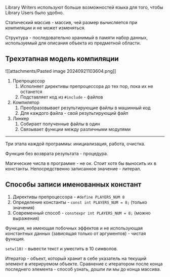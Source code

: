 Library Writers используют больше возможностей языка для того, чтобы Library Users было удобно.

Статический массив - массив, чей размер вычисляется при компиляции и не может изменяться.

Структура - последовательно хранимый в памяти набор данных, используемый для описания объекта из предметной области.

## Трехэтапная модель компиляции
![[attachments/Pasted image 20240921103604.png]]
1. Препроцессор
	1. Исполняет директивы препроцессора до тех пор, пока их не останется
	2. Подставляет код из `#include` - файлов
2. Компилятор
	1. Преобразовывает результирующие файлы в машинный код
	2. Для каждого файла - свой результирующий файл
3. Линкер
	1. Собирает полученные файлы в один
	2. Связывает функции между различными модулями
---
Три этапа каждой программы: инициализация, работа, очистка.

Функция без возврата результата - процедура.

Магические числа в программе - не ок. Стоит хотя бы выносить их в константы.
Непосредственно записанное значение - литерал.

## Способы записи именованных констант
1. Директивы препроцессора - `#define PLAYERS_NUM 8`
2. Определение константы - `const int PLAYERS_NUM = 8;` (только значения)
3. Современный способ - `constexpr int PLAYERS_NUM = 8;` (можно выражения)

Функция, не имеющая побочных эффектов и не использующая константных данных (зависящая только от аргументов) - чистая функция.

`setw(10)` - вывести текст и уместить в 10 символов.

Итератор - объект, который хранит в себе указатель на текущий элемент в итерируемом объекте.
Сравнение с итератором после конца последнего элемента - способ узнать, дошли ли мы до конца массива.